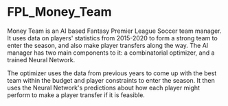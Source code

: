 # FPL_Money_Team

Money Team is an AI based Fantasy Premier League Soccer team manager. It uses data on players' statistics from 2015-2020 to form a strong team to enter the season, and also make player transfers along the way. The AI manager has two main components to it: a combinatorial optimizer, and a trained Neural Network.

The optimizer uses the data from previous years to come up with the best team within the budget and player constraints to enter the season. It then uses the Neural Network's predictions about how each player might perform to make a player transfer if it is feasible. 

